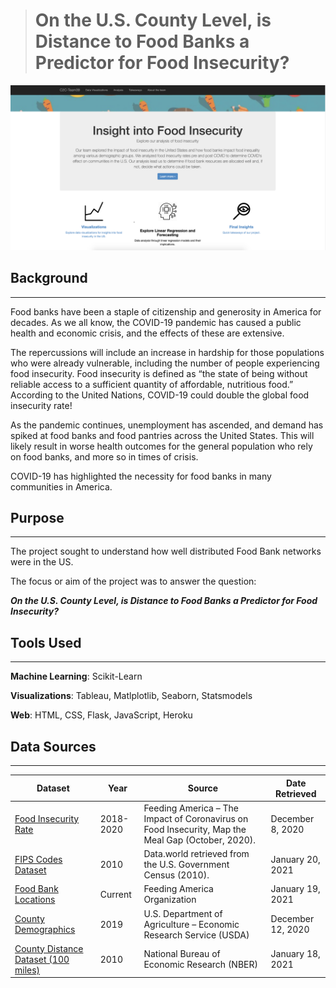 > # On the U.S. County Level, is Distance to Food Banks a Predictor for Food Insecurity?

![Food Insecurity](Images/C2C_Food_Insecurity.png)

## Background
___

Food banks have been a staple of citizenship and generosity in America for decades. As we all know, the COVID-19 pandemic has caused a public health and economic crisis, and the effects of these are extensive.

The repercussions will include an increase in hardship for those populations who were already vulnerable, including the number of people experiencing food insecurity. Food insecurity is defined as “the state of being without reliable access to a sufficient quantity of affordable, nutritious food.” According to the United Nations, COVID-19 could ​double the global food insecurity rate!

As the pandemic continues, unemployment has ascended, and demand has spiked at food banks and food pantries across the United States. This will likely result in worse health outcomes for the general population who rely on food banks, and more so in times of crisis.

COVID-19 has highlighted the necessity for food banks in many communities in America. 

## Purpose
___

The project sought to understand how well distributed Food Bank networks were in the US. 
​

The focus or aim of the project was to answer the question:
 
***On the U.S. County Level, is Distance to Food Banks a Predictor for Food Insecurity?***

## Tools Used
---
**Machine Learning**:  Scikit-Learn

**Visualizations**:  Tableau, Matlplotlib, Seaborn, Statsmodels

**Web**:  HTML, CSS, Flask, JavaScript, Heroku

## Data Sources
---

| Dataset          | Year          | Source        | Date Retrieved | 
| ------------- | ------------- | ------------- | -------------  | 
| [Food Insecurity Rate](https://www.feedingamerica.org/research/coronavirus-hunger-research)  | 2018-2020  | Feeding America – ​The Impact of Coronavirus on Food Insecurity​, Map the Meal Gap (October, 2020). |December 8, 2020  | 
| [FIPS Codes Dataset](https://www2.census.gov/geo/docs/reference/codes/files/national_county.txt)  | 2010  | Data.world retrieved from the U.S. Government Census (2010). | January 20, 2021 | 
| [Food Bank Locations](https://www.feedingamerica.org/find-your-local-foodbank) | Current  | Feeding America Organization | January 19, 2021 | 
| [County Demographics](https://www.ers.usda.gov/data-products/county-level-data-sets/download-data/)  | 2019  | U.S. Department of Agriculture – Economic Research Service (USDA)  | December 12, 2020 | 
| [County Distance Dataset (100 miles)](https://www.nber.org/research/data/county-distance-database) | 2010  | National Bureau of Economic Research (NBER)  | January 18, 2021 | 
